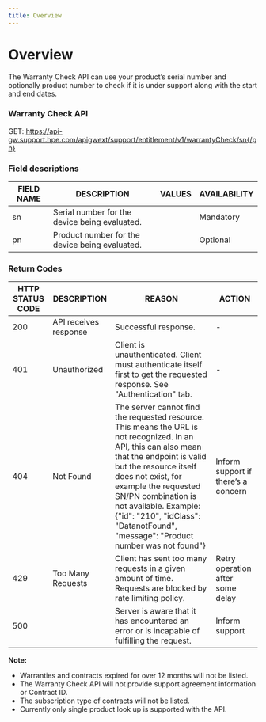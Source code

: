 ```yaml
---
title: Overview
---
```


# Overview

The Warranty Check API can use your product’s serial number and optionally product number to check if it is under support along with the start and end dates.


### Warranty Check API
GET: https://api-gw.support.hpe.com/apigwext/support/entitlement/v1/warrantyCheck/sn{/pn}

### Field descriptions


|FIELD NAME|DESCRIPTION|VALUES|AVAILABILITY|
|--- |--- |--- |--- |
|sn|Serial number for the device being evaluated.||Mandatory|
|pn|Product number for the device being evaluated.||Optional|

### Return Codes

|HTTP STATUS CODE|DESCRIPTION|REASON|ACTION|
|--- |--- |--- |--- |
|200|API receives response|Successful response.|-|
|401|Unauthorized|Client is unauthenticated. Client must authenticate itself first to get the requested response. See "Authentication" tab.|-|
|404|Not Found|The server cannot find the requested resource. This means the URL is not recognized. In an API, this can also mean that the endpoint is valid but the resource itself does not exist, for example the requested SN/PN combination is not available. Example: {"id": "210", "idClass": "DatanotFound", "message": "Product number was not found"}|Inform support if there’s a concern|
|429|Too Many Requests|Client has sent too many requests in a given amount of time. Requests are blocked by rate limiting policy.|Retry operation after some delay|
|500||Server is aware that it has encountered an error or is incapable of fulfilling the request.|Inform support|

**Note:** 
-	Warranties and contracts expired for over 12 months will not be listed.
-	The Warranty Check API will not provide support agreement information or Contract ID.
-	The subscription type of contracts will not be listed.
-	Currently only single product look up is supported with the API.